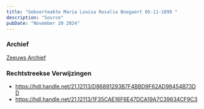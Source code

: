 ```yaml
---
title: "Geboorteakte Maria Louisa Rosalia Boogaert 05-11-1899 "
description: "Source"
pubDate: "November 20 2024"
---
```


### Archief
[Zeeuws Archief](https://www.zeeuwsarchief.nl/)

### Rechtstreekse Verwijzingen
- https://hdl.handle.net/21.12113/D86891293B7F4BBD9F62AD98454B73DD
- https://hdl.handle.net/21.12113/1F35CAE16F6E47DCA19A7C39634CF9C3
